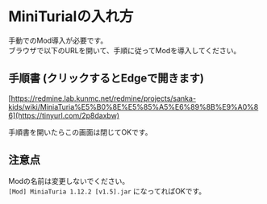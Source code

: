 # MiniTurialの入れ方

手動でのMod導入が必要です。  
ブラウザで以下のURLを開いて、手順に従ってModを導入してください。

## 手順書 (クリックするとEdgeで開きます)
[https://redmine.lab.kunmc.net/redmine/projects/sanka-kids/wiki/MiniaTuria%E5%B0%8E%E5%85%A5%E6%89%8B%E9%A0%86](https://tinyurl.com/2p8daxbw)  

手順書を開いたらこの画面は閉じてOKです。

## 注意点
Modの名前は変更しないでください。  
`[Mod] MiniaTuria 1.12.2 [v1.5].jar` になってればOKです。  
